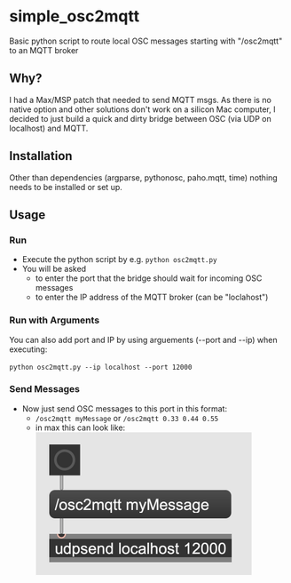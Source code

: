 # simple_osc2mqtt

Basic python script to route local OSC messages starting with "/osc2mqtt" to an MQTT broker

## Why?

I had a Max/MSP patch that needed to send MQTT msgs. As there is no native option and other solutions don't work on a silicon Mac computer, I decided to just build a quick and dirty bridge between OSC (via UDP on localhost) and MQTT.

## Installation

Other than dependencies (argparse, pythonosc, paho.mqtt, time) nothing needs to be installed or set up. 

## Usage

### Run

- Execute the python script by e.g. `python osc2mqtt.py`
- You will be asked 
  - to enter the port that the bridge should wait for incoming OSC messages
  - to enter the IP address of the MQTT broker (can be "loclahost")

### Run with Arguments

You can also add port and IP by using arguements (--port and --ip) when executing:

`python osc2mqtt.py --ip localhost --port 12000`

### Send Messages

- Now just send OSC messages to this port in this format:
  - `/osc2mqtt myMessage` or `/osc2mqtt 0.33 0.44 0.55` 
  - in max this can look like:
     <img src="img/udpsend-max.jpg" alt="udpsend in max msp" style="zoom:50%;" />
